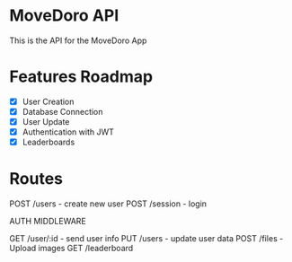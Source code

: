 # MoveDoro API

This is the API for the MoveDoro App

# Features Roadmap

- [x] User Creation
- [x] Database Connection
- [x] User Update
- [x] Authentication with JWT
- [x] Leaderboards

# Routes

POST /users - create new user
POST /session - login

AUTH MIDDLEWARE

GET /user/:id - send user info
PUT /users - update user data
POST /files - Upload images
GET /leaderboard
